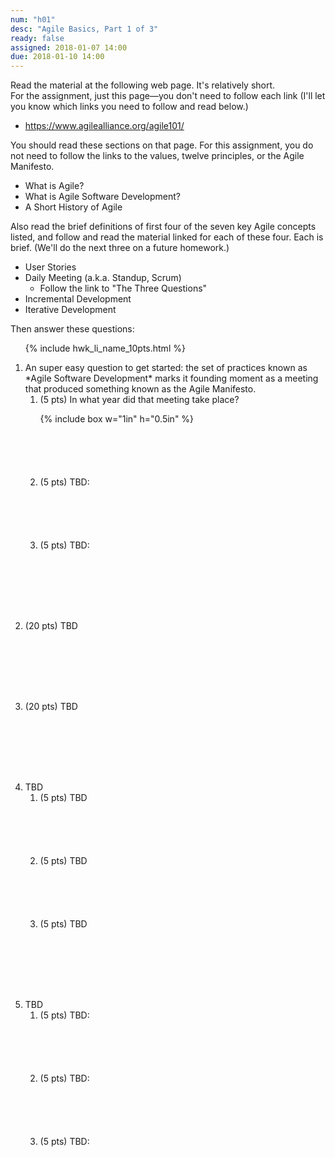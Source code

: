 ```yaml
---
num: "h01"
desc: "Agile Basics, Part 1 of 3"
ready: false
assigned: 2018-01-07 14:00
due: 2018-01-10 14:00
---
```



Read the material at the following web page. It's relatively short.  
For the assignment, just this page&mdash;you don't need to follow each link (I'll let you know which links you need to follow and read below.)

* <https://www.agilealliance.org/agile101/>

You should read these sections on that page.  For this assignment, you do not need to follow the links to the values, 
twelve principles, or the Agile Manifesto.

* What is Agile?
* What is Agile Software Development?
* A Short History of Agile

Also read the brief definitions of first four of the seven key Agile concepts listed, and follow and read the material linked for each of these four.  Each is brief.  (We'll do the next three on a future homework.)
* User Stories
* Daily Meeting (a.k.a. Standup, Scrum)
   * Follow the link to "The Three Questions"
* Incremental Development
* Iterative Development

Then answer these questions:

<ol>

{% include hwk_li_name_10pts.html %}

<li style="margin-bottom:8em;" markdown="1">  An super easy question to get started: the set of practices known as *Agile Software Development* marks it founding moment as a meeting that produced something known as the Agile Manifesto.   

<ol>
<li style="margin-bottom:6em;" markdown="1">
(5 pts) In what year did that meeting take place?  

{% include box w="1in" h="0.5in" %}

</li>

<li style="margin-bottom:6em;" markdown="1">
(5 pts) TBD:
</li>

<li style="margin-bottom:6em;" markdown="1">
(5 pts) TBD:
</li>
</ol>
</li>

<li style="margin-bottom:8em;" markdown="1"> (20 pts) TBD
</li>

<li style="margin-bottom:8em;" markdown="1"> (20 pts) TBD

<div class="pagebreak">
</div>
</li>


<li style="margin-bottom:8em;" markdown="1">  TBD

<ol>
<li style="margin-bottom:6em;" markdown="1">
(5 pts) TBD



</li>

<li style="margin-bottom:6em;" markdown="1">
(5 pts) TBD
</li>

<li style="margin-bottom:6em;" markdown="1">
(5 pts) TBD
</li>
</ol>

</li>

<li style="margin-bottom:8em;" markdown="1"> TBD

<ol>
<li style="margin-bottom:6em;" markdown="1">
(5 pts) TBD:
</li>

<li style="margin-bottom:6em;" markdown="1">
(5 pts) TBD:
</li>

<li style="margin-bottom:6em;" markdown="1">
(5 pts) TBD:
</li>
</ol>

</li>

</ol>
